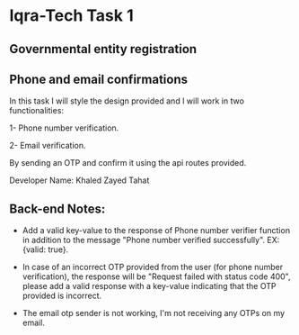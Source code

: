 # Iqra-Tech Task 1

## Governmental entity registration

## Phone and email confirmations

In this task I will style the design provided and I will work in two functionalities:

1- Phone number verification.

2- Email verification.

By sending an OTP and confirm it using the api routes provided.

Developer Name: Khaled Zayed Tahat

## Back-end Notes:

- Add a valid key-value to the response of Phone number verifier function in addition to the message "Phone number verified successfully". EX: {valid: true}.

- In case of an incorrect OTP provided from the user (for phone number verification), the response will be "Request failed with status code 400", please add a valid response with a key-value indicating that the OTP provided is incorrect.

- The email otp sender is not working, I'm not receiving any OTPs on my email.
